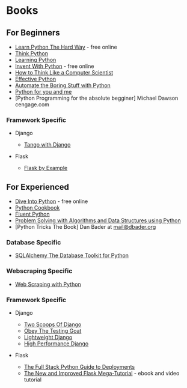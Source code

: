 # Books


## For Beginners
- [Learn Python The Hard Way](https://learnpythonthehardway.org/python3/) - free online
- [Think Python](http://greenteapress.com/wp/think-python-2e/)
- [Learning Python](https://www.amazon.com/Learning-Python-5th-Mark-Lutz/dp/1449355730)
- [Invent With Python](http://inventwithpython.com/) - free online
- [How to Think Like a Computer Scientist](http://interactivepython.org/runestone/static/thinkcspy/index.html)
- [Effective Python](http://www.effectivepython.com/)
- [Automate the Boring Stuff with Python](https://automatetheboringstuff.com/)
- [Python for you and me](http://pymbook.readthedocs.io/en/py3/)
- [Python Programming for the absolute begginer] Michael Dawson cengage.com

 ### Framework Specific
  - Django
    - [Tango with Django](http://www.tangowithdjango.com/)


  - Flask
    - [Flask by Example](https://www.packtpub.com/web-development/flask-example)

## For Experienced


  - [Dive Into Python](http://www.diveintopython.net/) - free online
  - [Python Cookbook](http://chimera.labs.oreilly.com/books/1230000000393)
  - [Fluent Python](http://shop.oreilly.com/product/0636920032519.do)
  - [Problem Solving with Algorithms and Data Structures using Python](http://interactivepython.org/runestone/static/pythonds/index.html)
  - [Python Tricks The Book] Dan Bader at mail@dbader.org

 ### Database Specific
  - [SQLAlchemy The Database Toolkit for Python](http://shop.oreilly.com/product/0636920035800.do)

 ### Webscraping Specific
  - [Web Scraping with Python](http://shop.oreilly.com/product/0636920078067.do)

 ### Framework Specific
  - Django
    - [Two Scoops Of Django](https://www.twoscoopspress.com/)
    - [Obey The Testing Goat](http://www.obeythetestinggoat.com/)
    - [Lightweight Django](http://shop.oreilly.com/product/0636920032502.do)
    - [High Performance Django](https://highperformancedjango.com/)


  - Flask
    - [The Full Stack Python Guide to Deployments](https://gumroad.com/l/python-deployments-solo)
    - [The New and Improved Flask Mega-Tutorial](https://courses.miguelgrinberg.com/p/flask-mega-tutorial) - ebook and video tutorial

